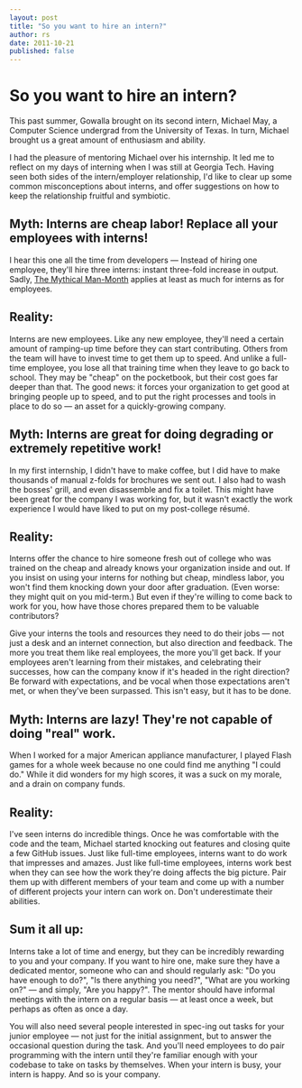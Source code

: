 ```yaml
---
layout: post
title: "So you want to hire an intern?"
author: rs
date: 2011-10-21
published: false
---
```


# So you want to hire an intern?

This past summer, Gowalla brought on its second intern, Michael May, a Computer Science undergrad from the University of Texas. In turn, Michael brought us a great amount of enthusiasm and ability.

I had the pleasure of mentoring Michael over his internship. It led me to reflect on my days of interning when I was still at Georgia Tech. Having seen both sides of the intern/employer relationship, I'd like to clear up some common misconceptions about interns, and offer suggestions on how to keep the relationship fruitful and symbiotic.


## Myth: Interns are cheap labor! Replace all your employees with interns!

I hear this one all the time from developers &mdash; Instead of hiring one employee, they'll hire three interns: instant three-fold increase in output. Sadly, [The Mythical Man-Month](http://en.wikipedia.org/wiki/The_Mythical_Man_Month#The_mythical_man-month) applies at least as much for interns as for employees.

## Reality:

Interns are new employees. Like any new employee, they'll need a certain amount of ramping-up time before they can start contributing. Others from the team will have to invest time to get them up to speed. And unlike a full-time employee, you lose all that training time when they leave to go back to school. They may be "cheap" on the pocketbook, but their cost goes far deeper than that. The good news: it forces your organization to get good at bringing people up to speed, and to put the right processes and tools in place to do so &mdash; an asset for a quickly-growing company.


## Myth: Interns are great for doing degrading or extremely repetitive work!

In my first internship, I didn't have to make coffee, but I did have to make thousands of manual z-folds for brochures we sent out.  I also had to wash the bosses' grill, and even disassemble and fix a toilet. This might have been great for the company I was working for, but it wasn't exactly the work experience I would have liked to put on my post-college résumé.

## Reality:

Interns offer the chance to hire someone fresh out of college who was trained on the cheap and already knows your organization inside and out. If you insist on using your interns for nothing but cheap, mindless labor, you won't find them knocking down your door after graduation. (Even worse: they might quit on you mid-term.) But even if they're willing to come back to work for you, how have those chores prepared them to be valuable contributors?

Give your interns the tools and resources they need to do their jobs &mdash; not just a desk and an internet connection, but also direction and feedback. The more you treat them like real employees, the more you'll get back. If your employees aren't learning from their mistakes, and celebrating their successes, how can the company know if it's headed in the right direction? Be forward with expectations, and be vocal when those expectations aren't met, or when they've been surpassed. This isn't easy, but it has to be done.


## Myth: Interns are lazy! They're not capable of doing "real" work.

When I worked for a major American appliance manufacturer, I played Flash games for a whole week because no one could find me anything "I could do." While it did wonders for my high scores, it was a suck on my morale, and a drain on company funds.

## Reality:

I've seen interns do incredible things. Once he was comfortable with the code and the team, Michael started knocking out features and closing quite a few GitHub issues. Just like full-time employees, interns want to do work that impresses and amazes. Just like full-time employees, interns work best when they can see how the work they're doing affects the big picture. Pair them up with different members of your team and come up with a number of different projects your intern can work on. Don't underestimate their abilities.


## Sum it all up:

Interns take a lot of time and energy, but they can be incredibly rewarding to you and your company. If you want to hire one, make sure they have a dedicated mentor, someone who can and should regularly ask: "Do you have enough to do?", "Is there anything you need?", "What are you working on?" &mdash; and simply, "Are you happy?". The mentor should have informal meetings with the intern on a regular basis &mdash; at least once a week, but perhaps as often as once a day.

You will also need several people interested in spec-ing out tasks for your junior employee &mdash; not just for the initial assignment, but to answer the occasional question during the task. And you'll need employees to do pair programming with the intern until they're familiar enough with your codebase to take on tasks by themselves. When your intern is busy, your intern is happy. And so is your company.
